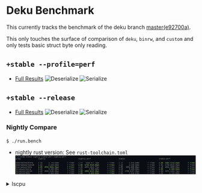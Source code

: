 # Deku Benchmark
This currently tracks the benchmark of the deku branch 
[master(e92700a)](https://github.com/sharksforarms/deku/commit/e92700a).

This only touches the surface of comparison of `deku`, `binrw`, and `custom` and only tests
basic struct byte only reading.

## `+stable --profile=perf`
- [Full Results](https://wcampbell0x2a.github.io/deku-bench/perf/report/index.html)
![Deserialize](https://wcampbell0x2a.github.io/deku-bench/perf/Deserialize/report/violin.svg)
![Serialize](https://wcampbell0x2a.github.io/deku-bench/perf/Serialize/report/violin.svg)

## `+stable --release`
- [Full Results](https://wcampbell0x2a.github.io/deku-bench/release/report/index.html)
![Deserialize](https://wcampbell0x2a.github.io/deku-bench/release/Deserialize/report/violin.svg)
![Serialize](https://wcampbell0x2a.github.io/deku-bench/release/Serialize/report/violin.svg)

### Nightly Compare
`$ ./run.bench`

- nightly rust version: See `rust-toolchain.toml`
![Critcmp](critcmp.png)

<details><summary>lscpu</summary>

```
Architecture:             x86_64
  CPU op-mode(s):         32-bit, 64-bit
  Address sizes:          39 bits physical, 48 bits virtual
  Byte Order:             Little Endian
CPU(s):                   8
  On-line CPU(s) list:    0-7
Vendor ID:                GenuineIntel
  Model name:             Intel(R) Core(TM) i7-7700K CPU @ 4.20GHz
    CPU family:           6
    Model:                158
    Thread(s) per core:   2
    Core(s) per socket:   4
    Socket(s):            1
    Stepping:             9
    CPU(s) scaling MHz:   78%
    CPU max MHz:          4500.0000
    CPU min MHz:          800.0000
    BogoMIPS:             8403.00
    Flags:                fpu vme de pse tsc msr pae mce cx8 apic sep mtrr pge mca cmov pat pse36 clflush dts acpi mmx fxsr sse sse2 ss ht tm pbe syscall nx pdpe1gb rdtscp lm cons
                          tant_tsc art arch_perfmon pebs bts rep_good nopl xtopology nonstop_tsc cpuid aperfmperf pni pclmulqdq dtes64 monitor ds_cpl vmx est tm2 ssse3 sdbg fma cx
                          16 xtpr pdcm pcid sse4_1 sse4_2 x2apic movbe popcnt tsc_deadline_timer aes xsave avx f16c rdrand lahf_lm abm 3dnowprefetch cpuid_fault pti ssbd ibrs ibpb
                           stibp tpr_shadow flexpriority ept vpid ept_ad fsgsbase tsc_adjust bmi1 avx2 smep bmi2 erms invpcid mpx rdseed adx smap clflushopt intel_pt xsaveopt xsav
                          ec xgetbv1 xsaves dtherm ida arat pln pts hwp hwp_notify hwp_act_window hwp_epp vnmi md_clear flush_l1d arch_capabilities
Virtualization features:
  Virtualization:         VT-x
Caches (sum of all):
  L1d:                    128 KiB (4 instances)
  L1i:                    128 KiB (4 instances)
  L2:                     1 MiB (4 instances)
  L3:                     8 MiB (1 instance)
NUMA:
  NUMA node(s):           1
  NUMA node0 CPU(s):      0-7
```

</details>
